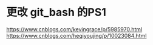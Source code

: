 # 更改 git_bash 的PS1

https://www.cnblogs.com/kevingrace/p/5985970.html
https://www.cnblogs.com/heqiyoujing/p/10023084.html